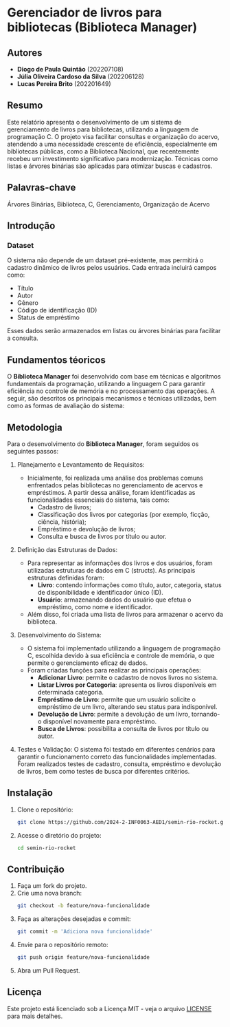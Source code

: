 # Gerenciador de livros para bibliotecas (Biblioteca Manager)

## Autores 
- **Diogo de Paula Quintão** (202207108)
- **Júlia Oliveira Cardoso da Silva** (202206128)
- **Lucas Pereira Brito** (202201649)
  
## Resumo
Este relatório apresenta o desenvolvimento de um sistema de gerenciamento de livros para bibliotecas, utilizando a linguagem de programação C. O projeto visa facilitar consultas e organização do acervo, atendendo a uma necessidade crescente de eficiência, especialmente em bibliotecas públicas, como a Biblioteca Nacional, que recentemente recebeu um investimento significativo para modernização. Técnicas como listas e árvores binárias são aplicadas para otimizar buscas e cadastros.

## Palavras-chave
Árvores Binárias, Biblioteca, C, Gerenciamento, Organização de Acervo

## Introdução
### Dataset
O sistema não depende de um dataset pré-existente, mas permitirá o cadastro dinâmico de livros pelos usuários. Cada entrada incluirá campos como:  
- Título  
- Autor  
- Gênero  
- Código de identificação (ID)  
- Status de empréstimo  

Esses dados serão armazenados em listas ou árvores binárias para facilitar a consulta.

## Fundamentos téoricos
 O **Biblioteca Manager** foi desenvolvido com base em técnicas e algoritmos fundamentais da programação, utilizando a linguagem C para garantir eficiência no controle de memória e no processamento das operações. A seguir, são descritos os principais mecanismos e técnicas utilizadas, bem como as formas de avaliação do sistema:
 

## Metodologia

Para o desenvolvimento do **Biblioteca Manager**, foram seguidos os seguintes passos:
1. Planejamento e Levantamento de Requisitos:
    - Inicialmente, foi realizada uma análise dos problemas comuns enfrentados pelas bibliotecas no gerenciamento de acervos e empréstimos. A partir dessa análise, foram identificadas as funcionalidades essenciais do sistema, tais como:
      - Cadastro de livros;
      - Classificação dos livros por categorias (por exemplo, ficção, ciência, história);
      - Empréstimo e devolução de livros;
      - Consulta e busca de livros por título ou autor.


2. Definição das Estruturas de Dados:
    - Para representar as informações dos livros e dos usuários, foram utilizadas estruturas de dados em C (structs). As principais estruturas definidas foram:
      - **Livro**: contendo informações como título, autor, categoria, status de disponibilidade e identificador único (ID).
      - **Usuário**: armazenando dados do usuário que efetua o empréstimo, como nome e identificador.
    - Além disso, foi criada uma lista de livros para armazenar o acervo da biblioteca.
3. Desenvolvimento do Sistema:
    - O sistema foi implementado utilizando a linguagem de programação C, escolhida devido à sua eficiência e controle de memória, o que permite o gerenciamento eficaz de dados.
    - Foram criadas funções para realizar as principais operações:
      - **Adicionar Livro**: permite o cadastro de novos livros no sistema.
      - **Listar Livros por Categoria**: apresenta os livros disponíveis em determinada categoria.
      - **Empréstimo de Livro**: permite que um usuário solicite o empréstimo de um livro, alterando seu status para indisponível.
      - **Devolução de Livro**: permite a devolução de um livro, tornando-o disponível novamente para empréstimo.
      - **Busca de Livros**: possibilita a consulta de livros por título ou autor.
4. Testes e Validação:
    O sistema foi testado em diferentes cenários para garantir o funcionamento correto das funcionalidades implementadas. Foram realizados testes de cadastro, consulta, empréstimo e devolução de livros, bem como testes de busca por diferentes critérios.

## Instalação

1. Clone o repositório:
    ```bash
    git clone https://github.com/2024-2-INF0063-AED1/semin-rio-rocket.git
    ```
2. Acesse o diretório do projeto:
    ```bash
    cd semin-rio-rocket
    ```
## Contribuição

1. Faça um fork do projeto.
2. Crie uma nova branch:
    ```bash
    git checkout -b feature/nova-funcionalidade
    ```
3. Faça as alterações desejadas e commit:
    ```bash
    git commit -m 'Adiciona nova funcionalidade'
    ```
4. Envie para o repositório remoto:
    ```bash
    git push origin feature/nova-funcionalidade
    ```
5. Abra um Pull Request.
## Licença

Este projeto está licenciado sob a Licença MIT - veja o arquivo [LICENSE](LICENCE) para mais detalhes.
